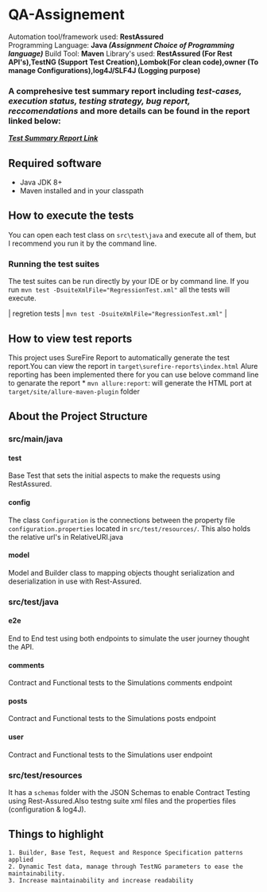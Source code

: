 # QA-Assignement

Automation tool/framework used: **RestAssured**     
Programming Language: **Java *(Assignment Choice of Programming language)***
Build Tool: **Maven**
Library's used: **RestAssured (For Rest API's),TestNG (Support Test Creation),Lombok(For clean code),owner (To manage Configurations),log4J/SLF4J (Logging purpose)**  

### A comprehesive test summary report including *test-cases, execution status, testing strategy, bug report, reccomendations* and more details can be found in the report linked below:

***[Test Summary Report Link](https://docs.google.com/document/)***

## Required software
* Java JDK 8+
* Maven installed and in your classpath

## How to execute the tests
You can open each test class on `src\test\java` and execute all of them, but I recommend you run it by the
command line.

### Running the test suites

The test suites can be run directly by your IDE or by command line.
If you run `mvn test -DsuiteXmlFile="RegressionTest.xml"` all the tests will execute.

| regretion tests | `mvn test -DsuiteXmlFile="RegressionTest.xml"` |

## How to view test reports
This project uses SureFire Report to automatically generate the test report.You can view the report in `target\surefire-reports\index.html` 
Alure reporting has been implemented there for you can use belove command line to genarate the report 
    * `mvn allure:report`: will generate the HTML port at `target/site/allure-maven-plugin` folder
    
## About the Project Structure

### src/main/java

#### test
Base Test that sets the initial aspects to make the requests using RestAssured.


#### config
The class `Configuration` is the connections between the property file `configuration.properties` located in `src/test/resources/`.
This also holds the relative url's in RelativeURI.java

#### model
Model and Builder class to mapping objects thought serialization and deserialization
in use with Rest-Assured.

### src/test/java

#### e2e
End to End test using both endpoints to simulate the user journey thought the API.

#### comments
Contract and Functional tests to the Simulations comments endpoint 

#### posts
Contract and Functional tests to the Simulations posts endpoint 

#### user
Contract and Functional tests to the Simulations user endpoint 

### src/test/resources
It has a `schemas` folder with the JSON Schemas to enable Contract Testing using Rest-Assured.Also testng suite xml files and the properties files (configuration & log4J).

    
## Things to highlight
    1. Builder, Base Test, Request and Responce Specification patterns applied
    2. Dynamic Test data, manage through TestNG parameters to ease the maintainability.
    3. Increase maintainability and increase readability
    
